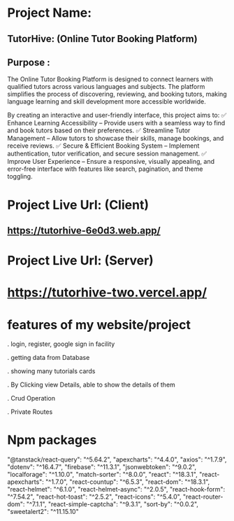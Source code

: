 # Project Name: 
## TutorHive: (Online Tutor Booking Platform)

## Purpose : 
The Online Tutor Booking Platform is designed to connect learners with qualified tutors across various languages and subjects. The platform simplifies the process of discovering, reviewing, and booking tutors, making language learning and skill development more accessible worldwide.

By creating an interactive and user-friendly interface, this project aims to:
✅ Enhance Learning Accessibility – Provide users with a seamless way to find and book tutors based on their preferences.
✅ Streamline Tutor Management – Allow tutors to showcase their skills, manage bookings, and receive reviews.
✅ Secure & Efficient Booking System – Implement authentication, tutor verification, and secure session management.
✅ Improve User Experience – Ensure a responsive, visually appealing, and error-free interface with features like search, pagination, and theme toggling.


# Project Live Url: (Client)
## https://tutorhive-6e0d3.web.app/


# Project Live Url: (Server)
# https://tutorhive-two.vercel.app/

# features of my website/project

. login, register, google sign in facility 

. getting data from Database 

. showing many tutorials cards

. By Clicking view Details, able to show the details of them

. Crud Operation

. Private Routes



# Npm packages

 "@tanstack/react-query": "^5.64.2",
    "apexcharts": "^4.4.0",
    "axios": "^1.7.9",
    "dotenv": "^16.4.7",
    "firebase": "^11.3.1",
    "jsonwebtoken": "^9.0.2",
    "localforage": "^1.10.0",
    "match-sorter": "^8.0.0",
    "react": "^18.3.1",
    "react-apexcharts": "^1.7.0",
    "react-countup": "^6.5.3",
    "react-dom": "^18.3.1",
    "react-helmet": "^6.1.0",
    "react-helmet-async": "^2.0.5",
    "react-hook-form": "^7.54.2",
    "react-hot-toast": "^2.5.2",
    "react-icons": "^5.4.0",
    "react-router-dom": "^7.1.1",
    "react-simple-captcha": "^9.3.1",
    "sort-by": "^0.0.2",
    "sweetalert2": "^11.15.10"


